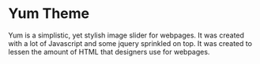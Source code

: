 # Yum Theme

Yum is a simplistic, yet stylish image slider for webpages. It was created with a lot of Javascript and some jquery sprinkled on top. It was created to lessen the amount of HTML that designers use for webpages.
